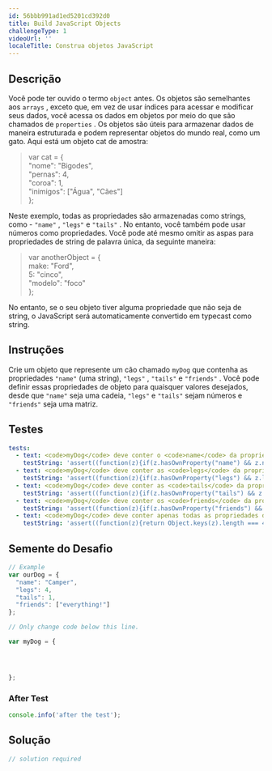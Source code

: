 ```yaml
---
id: 56bbb991ad1ed5201cd392d0
title: Build JavaScript Objects
challengeType: 1
videoUrl: ''
localeTitle: Construa objetos JavaScript
---
```


## Descrição
<section id="description"> Você pode ter ouvido o termo <code>object</code> antes. Os objetos são semelhantes aos <code>arrays</code> , exceto que, em vez de usar índices para acessar e modificar seus dados, você acessa os dados em objetos por meio do que são chamados de <code>properties</code> . Os objetos são úteis para armazenar dados de maneira estruturada e podem representar objetos do mundo real, como um gato. Aqui está um objeto cat de amostra: <blockquote> var cat = { <br> &quot;nome&quot;: &quot;Bigodes&quot;, <br> &quot;pernas&quot;: 4, <br> &quot;coroa&quot;: 1, <br> &quot;inimigos&quot;: [&quot;Água&quot;, &quot;Cães&quot;] <br> }; </blockquote> Neste exemplo, todas as propriedades são armazenadas como strings, como - <code>&quot;name&quot;</code> , <code>&quot;legs&quot;</code> e <code>&quot;tails&quot;</code> . No entanto, você também pode usar números como propriedades. Você pode até mesmo omitir as aspas para propriedades de string de palavra única, da seguinte maneira: <blockquote> var anotherObject = { <br> make: &quot;Ford&quot;, <br> 5: &quot;cinco&quot;, <br> &quot;modelo&quot;: &quot;foco&quot; <br> }; </blockquote> No entanto, se o seu objeto tiver alguma propriedade que não seja de string, o JavaScript será automaticamente convertido em typecast como string. </section>

## Instruções
<section id="instructions"> Crie um objeto que represente um cão chamado <code>myDog</code> que contenha as propriedades <code>&quot;name&quot;</code> (uma string), <code>&quot;legs&quot;</code> , <code>&quot;tails&quot;</code> e <code>&quot;friends&quot;</code> . Você pode definir essas propriedades de objeto para quaisquer valores desejados, desde que <code>&quot;name&quot;</code> seja uma cadeia, <code>&quot;legs&quot;</code> e <code>&quot;tails&quot;</code> sejam números e <code>&quot;friends&quot;</code> seja uma matriz. </section>

## Testes
<section id='tests'>

```yml
tests:
  - text: <code>myDog</code> deve conter o <code>name</code> da propriedade e deve ser uma <code>string</code> .
    testString: 'assert((function(z){if(z.hasOwnProperty("name") && z.name !== undefined && typeof z.name === "string"){return true;}else{return false;}})(myDog), "<code>myDog</code> should contain the property <code>name</code> and it should be a <code>string</code>.");'
  - text: <code>myDog</code> deve conter as <code>legs</code> da propriedade e deve ser um <code>number</code> .
    testString: 'assert((function(z){if(z.hasOwnProperty("legs") && z.legs !== undefined && typeof z.legs === "number"){return true;}else{return false;}})(myDog), "<code>myDog</code> should contain the property <code>legs</code> and it should be a <code>number</code>.");'
  - text: <code>myDog</code> deve conter as <code>tails</code> da propriedade e deve ser um <code>number</code> .
    testString: 'assert((function(z){if(z.hasOwnProperty("tails") && z.tails !== undefined && typeof z.tails === "number"){return true;}else{return false;}})(myDog), "<code>myDog</code> should contain the property <code>tails</code> and it should be a <code>number</code>.");'
  - text: <code>myDog</code> deve conter os <code>friends</code> da propriedade e deve ser um <code>array</code> .
    testString: 'assert((function(z){if(z.hasOwnProperty("friends") && z.friends !== undefined && Array.isArray(z.friends)){return true;}else{return false;}})(myDog), "<code>myDog</code> should contain the property <code>friends</code> and it should be an <code>array</code>.");'
  - text: <code>myDog</code> deve conter apenas todas as propriedades dadas.
    testString: 'assert((function(z){return Object.keys(z).length === 4;})(myDog), "<code>myDog</code> should only contain all the given properties.");'

```

</section>

## Semente do Desafio
<section id='challengeSeed'>

<div id='js-seed'>

```js
// Example
var ourDog = {
  "name": "Camper",
  "legs": 4,
  "tails": 1,
  "friends": ["everything!"]
};

// Only change code below this line.

var myDog = {




};

```

</div>


### After Test
<div id='js-teardown'>

```js
console.info('after the test');
```

</div>

</section>

## Solução
<section id='solution'>

```js
// solution required
```
</section>
